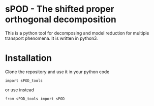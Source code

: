# sPOD - The shifted  proper orthogonal decomposition
This is a python tool for decomposing and model reduction for multiple transport phenomena.
It is written in python3.

# Installation
Clone the repository and use it in your python code

    import sPOD_tools

or use instead
    
    from sPOD_tools import sPOD
